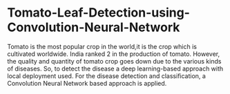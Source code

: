 # Tomato-Leaf-Detection-using-Convolution-Neural-Network
Tomato is the most popular crop in the world,it is the crop which is cultivated worldwide. India ranked 2 in the production of tomato. However, the quality and quantity of tomato crop goes down due to the various kinds of diseases. So, to detect the disease a deep learning-based approach with local deployment used. For the disease detection and classification, a Convolution Neural Network based approach is applied. 

